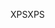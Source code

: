 <span data-ttu-id="3534d-101">XPS</span><span class="sxs-lookup"><span data-stu-id="3534d-101">XPS</span></span>